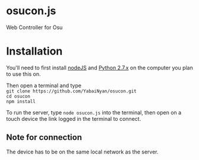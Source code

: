 # osucon.js
Web Controller for Osu

# Installation
You'll need to first install [nodeJS](https://nodejs.org/en/download/ "Click here to goto the nodeJS download page") and [Python 2.7.x](https://www.python.org/downloads/release/python-2715/ "Click here to goto the Python download page") on the computer you plan to use this on.</br>

Then open a terminal and type</br> 
```git clone https://github.com/YabaiNyan/osucon.git```</br>
```cd osucon```</br>
```npm install```</br>

To run the server, type ```node osucon.js``` into the terminal, then open on a touch device the link logged in the terminal to connect.</br>

## Note for connection
The device has to be on the same local network as the server.
